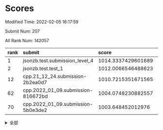 # Scores

Modified Time: 2022-02-05 16:17:59

Submit Num: 207

All Rank Num: 142057

| rank |               submit               |       score        |       sigma        | pk_num |
| :--- | :--------------------------------- | :----------------- | :----------------- | :----- |
| 1    | jsonzb.test.submission_level_4     | 1014.3337429601689 | 0.8348316829981902 | 2744   |
| 2    | jsonzb.test.test_1                 | 1012.0066546488623 | 0.7958748241009522 | 2750   |
| 12   | cpp.21_12_24.submission-2b2ea0d7   | 1010.7215351671565 | 0.7916529166781195 | 2746   |
| 62   | cpp.2022_01_09.submission-816672bd | 1004.0748230882557 | 0.7204893902730876 | 2749   |
| 70   | cpp.2022_01_09.submission-5b0e3de2 | 1003.648452012976  | 0.7159919866473928 | 2744   |


<details>
<summary>全部</summary>

| rank |                 submit                 |       score        |       sigma        | pk_num |
| :--- | :------------------------------------- | :----------------- | :----------------- | :----- |
| 1    | jsonzb.test.submission_level_4         | 1014.3337429601689 | 0.8348316829981902 | 2744   |
| 2    | jsonzb.test.test_1                     | 1012.0066546488623 | 0.7958748241009522 | 2750   |
| 3    | gobigger.level_3.submission_level_3_35 | 1011.39452508603   | 0.7725298125505596 | 2746   |
| 4    | gobigger.level_3.submission_level_3_48 | 1011.2907441882351 | 0.7647747615650716 | 2744   |
| 5    | gobigger.level_3.submission_level_3_41 | 1011.2108655006617 | 0.7625654071844004 | 2750   |
| 6    | gobigger.level_3.submission_level_3_2  | 1011.1631828753622 | 0.7751298645094995 | 2748   |
| 7    | gobigger.level_3.submission_level_3_5  | 1011.0927035279925 | 0.7810679398070496 | 2743   |
| 8    | gobigger.level_3.submission_level_3_0  | 1011.0294414434928 | 0.7793107263308311 | 2749   |
| 9    | gobigger.level_3.submission_level_3_21 | 1010.8851724010215 | 0.7730669708963928 | 2743   |
| 10   | gobigger.level_3.submission_level_3_6  | 1010.8710467978715 | 0.7616422715332647 | 2735   |
| 11   | gobigger.level_3.submission_level_3_4  | 1010.7268068446056 | 0.7676435670947105 | 2744   |
| 12   | cpp.21_12_24.submission-2b2ea0d7       | 1010.7215351671565 | 0.7916529166781195 | 2746   |
| 13   | gobigger.level_3.submission_level_3_3  | 1010.6040660581502 | 0.7466511382925547 | 2741   |
| 14   | gobigger.level_3.submission_level_3_43 | 1010.5965647842482 | 0.7558142370279758 | 2745   |
| 15   | gobigger.level_3.submission_level_3_46 | 1010.5684304344115 | 0.7655777552326507 | 2748   |
| 16   | gobigger.level_3.submission_level_3_40 | 1010.5396191841794 | 0.7623479512051975 | 2744   |
| 17   | gobigger.level_3.submission_level_3_39 | 1010.5346930906348 | 0.7840520338664164 | 2745   |
| 18   | gobigger.level_3.submission_level_3_42 | 1010.5324209892135 | 0.7770526713283725 | 2745   |
| 19   | gobigger.level_3.submission_level_3_30 | 1010.4930264166806 | 0.7671898070823522 | 2742   |
| 20   | gobigger.level_3.submission_level_3_44 | 1010.4084805557762 | 0.7844829166786534 | 2748   |
| 21   | gobigger.level_3.submission_level_3_11 | 1010.3919438672057 | 0.7607831098874751 | 2741   |
| 22   | gobigger.level_3.submission_level_3_28 | 1010.38873092128   | 0.7432382747822228 | 2742   |
| 23   | gobigger.level_3.submission_level_3_18 | 1010.3862286421594 | 0.7700595560134222 | 2747   |
| 24   | gobigger.level_3.submission_level_3_17 | 1010.3550292137966 | 0.7776940902883828 | 2744   |
| 25   | gobigger.level_3.submission_level_3_45 | 1010.2677330303871 | 0.7800451230552622 | 2747   |
| 26   | gobigger.level_3.submission_level_3_20 | 1010.2327571109109 | 0.7605598744902281 | 2747   |
| 27   | gobigger.level_3.submission_level_3_7  | 1010.2097132801143 | 0.7534146538771896 | 2739   |
| 28   | gobigger.level_3.submission_level_3_13 | 1010.2017110384832 | 0.7586728526595476 | 2742   |
| 29   | gobigger.level_3.submission_level_3_8  | 1010.0045222646752 | 0.7538711237341914 | 2748   |
| 30   | gobigger.level_3.submission_level_3_25 | 1009.95387924782   | 0.7493334642205592 | 2746   |
| 31   | gobigger.level_3.submission_level_3_10 | 1009.7168868758283 | 0.7696046578600623 | 2741   |
| 32   | gobigger.level_3.submission_level_3_12 | 1009.7154432906848 | 0.752909896470635  | 2749   |
| 33   | gobigger.level_3.submission_level_3_1  | 1009.6731326095996 | 0.7620665459409588 | 2743   |
| 34   | gobigger.level_3.submission_level_3_36 | 1009.6547491179839 | 0.7683325353442696 | 2749   |
| 35   | gobigger.level_3.submission_level_3_29 | 1009.634837052392  | 0.7510463553583686 | 2742   |
| 36   | gobigger.level_3.submission_level_3_37 | 1009.5851941985188 | 0.7330983723168114 | 2741   |
| 37   | gobigger.level_3.submission_level_3_24 | 1009.4730254336836 | 0.7608672598122403 | 2749   |
| 38   | gobigger.level_3.submission_level_3_49 | 1009.4454930856352 | 0.752674198590348  | 2744   |
| 39   | gobigger.level_3.submission_level_3_23 | 1009.4321822618869 | 0.7708447401284395 | 2741   |
| 40   | gobigger.level_3.submission_level_3_34 | 1009.3580313494699 | 0.7890990576517015 | 2741   |
| 41   | gobigger.level_3.submission_level_3_14 | 1009.2617331151456 | 0.7834234743696163 | 2750   |
| 42   | gobigger.level_3.submission_level_3_16 | 1009.2329631127938 | 0.7419696402725962 | 2747   |
| 43   | gobigger.level_3.submission_level_3_38 | 1009.2094349320423 | 0.752484745316089  | 2738   |
| 44   | gobigger.level_3.submission_level_3_31 | 1009.0966756390162 | 0.7659708052849579 | 2743   |
| 45   | gobigger.level_3.submission_level_3_22 | 1009.0823413765044 | 0.7614321679956645 | 2743   |
| 46   | gobigger.level_3.submission_level_3_9  | 1008.9756624087883 | 0.7361918978345456 | 2744   |
| 47   | gobigger.level_3.submission_level_3_47 | 1008.9529994501422 | 0.7309815261403826 | 2745   |
| 48   | gobigger.level_3.submission_level_3_27 | 1008.7969388955224 | 0.7413940333010297 | 2744   |
| 49   | gobigger.level_3.submission_level_3_26 | 1008.5727467846133 | 0.7399765457522455 | 2743   |
| 50   | gobigger.level_3.submission_level_3_33 | 1008.4565645827789 | 0.7490215933260921 | 2747   |
| 51   | gobigger.level_3.submission_level_3_19 | 1008.4134357587794 | 0.7416084351814033 | 2744   |
| 52   | gobigger.level_3.submission_level_3_15 | 1008.2766359653605 | 0.7350496592892327 | 2747   |
| 53   | gobigger.level_3.submission_level_3_32 | 1008.1659996073635 | 0.7389186412504134 | 2742   |
| 54   | gobigger.level_1.submission_level_1_5  | 1005.6603834109583 | 0.7258382918612465 | 2745   |
| 55   | gobigger.level_1.submission_level_1_43 | 1004.9799325915176 | 0.7201668288083604 | 2746   |
| 56   | gobigger.level_1.submission_level_1_44 | 1004.8623617361003 | 0.7283275162886723 | 2743   |
| 57   | gobigger.level_1.submission_level_1_35 | 1004.7608971556168 | 0.725410707207557  | 2745   |
| 58   | gobigger.level_1.submission_level_1_17 | 1004.5653844516775 | 0.720762633989785  | 2744   |
| 59   | gobigger.level_1.submission_level_1_26 | 1004.4941623072244 | 0.7117581008312849 | 2749   |
| 60   | gobigger.level_1.submission_level_1_16 | 1004.3355722787194 | 0.7210393801512397 | 2746   |
| 61   | gobigger.level_1.submission_level_1_28 | 1004.1003197588731 | 0.7181232797024378 | 2751   |
| 62   | cpp.2022_01_09.submission-816672bd     | 1004.0748230882557 | 0.7204893902730876 | 2749   |
| 63   | gobigger.level_1.submission_level_1_14 | 1004.0062427893404 | 0.7236400806306205 | 2747   |
| 64   | gobigger.level_1.submission_level_1_4  | 1003.902118405549  | 0.7160234294055884 | 2747   |
| 65   | gobigger.level_1.submission_level_1_40 | 1003.8678408820064 | 0.7155783314945106 | 2749   |
| 66   | gobigger.level_1.submission_level_1_9  | 1003.8678310044767 | 0.726759319265537  | 2743   |
| 67   | gobigger.level_1.submission_level_1_45 | 1003.7487679130337 | 0.7193316732663898 | 2748   |
| 68   | gobigger.level_1.submission_level_1_2  | 1003.6770060702647 | 0.7223700923192508 | 2745   |
| 69   | gobigger.level_1.submission_level_1_31 | 1003.6637746219453 | 0.7067548476585924 | 2745   |
| 70   | cpp.2022_01_09.submission-5b0e3de2     | 1003.648452012976  | 0.7159919866473928 | 2744   |
| 71   | gobigger.level_1.submission_level_1_29 | 1003.582305753599  | 0.7217593172030697 | 2745   |
| 72   | gobigger.level_1.submission_level_1_12 | 1003.5760201268943 | 0.7164932499337399 | 2746   |
| 73   | gobigger.level_1.submission_level_1_11 | 1003.5701432621714 | 0.7136248576580705 | 2744   |
| 74   | gobigger.level_1.submission_level_1_34 | 1003.5514328917338 | 0.7128925569228224 | 2746   |
| 75   | gobigger.level_1.submission_level_1_32 | 1003.550640428766  | 0.7109031481664752 | 2743   |
| 76   | gobigger.level_1.submission_level_1_20 | 1003.5005026672484 | 0.7170927319696411 | 2745   |
| 77   | gobigger.level_1.submission_level_1_7  | 1003.4373187514569 | 0.7171904122396857 | 2748   |
| 78   | gobigger.level_1.submission_level_1_33 | 1003.3777589932655 | 0.7096247042947907 | 2751   |
| 79   | gobigger.level_1.submission_level_1_47 | 1003.3527742153079 | 0.7174466846872027 | 2747   |
| 80   | gobigger.level_1.submission_level_1_15 | 1003.25734599752   | 0.7162174414984029 | 2742   |
| 81   | gobigger.level_1.submission_level_1_8  | 1003.2513463492751 | 0.7113011457516859 | 2738   |
| 82   | gobigger.level_1.submission_level_1_10 | 1003.2512130952754 | 0.7100741949485068 | 2742   |
| 83   | gobigger.level_1.submission_level_1_42 | 1003.2303277594449 | 0.72049917428175   | 2745   |
| 84   | gobigger.level_1.submission_level_1_22 | 1003.2089685111029 | 0.7193455694349298 | 2747   |
| 85   | gobigger.level_1.submission_level_1_21 | 1003.1950072417314 | 0.710937334359722  | 2745   |
| 86   | gobigger.level_1.submission_level_1_23 | 1002.9897310886387 | 0.7150338303936812 | 2748   |
| 87   | gobigger.level_1.submission_level_1_13 | 1002.9790833862126 | 0.7300480835196188 | 2740   |
| 88   | gobigger.level_1.submission_level_1_48 | 1002.9759032153131 | 0.7328062179693184 | 2747   |
| 89   | gobigger.level_1.submission_level_1_1  | 1002.9411134409077 | 0.7147884958135038 | 2745   |
| 90   | gobigger.level_1.submission_level_1_49 | 1002.9112375535915 | 0.7048410922898228 | 2744   |
| 91   | gobigger.level_1.submission_level_1_3  | 1002.8338147843446 | 0.7134629586072423 | 2744   |
| 92   | gobigger.level_1.submission_level_1_27 | 1002.8235060151577 | 0.7242389830103878 | 2747   |
| 93   | gobigger.level_1.submission_level_1_6  | 1002.8197810413379 | 0.7214901097534675 | 2742   |
| 94   | gobigger.level_1.submission_level_1_46 | 1002.7092036873951 | 0.7161625390001636 | 2737   |
| 95   | gobigger.level_1.submission_level_1_18 | 1002.5497783473078 | 0.7069072433028087 | 2745   |
| 96   | gobigger.level_1.submission_level_1_24 | 1002.4086833288527 | 0.7105131590187538 | 2742   |
| 97   | gobigger.level_1.submission_level_1_30 | 1002.3812268166213 | 0.7122232540279587 | 2744   |
| 98   | gobigger.level_1.submission_level_1_25 | 1002.3710547209246 | 0.7028078802937416 | 2745   |
| 99   | gobigger.level_1.submission_level_1_41 | 1002.2221545486649 | 0.7233200850777305 | 2740   |
| 100  | gobigger.level_1.submission_level_1_0  | 1002.1578347724771 | 0.7150021688044597 | 2746   |
| 101  | gobigger.level_1.submission_level_1_37 | 1002.0908355287071 | 0.7097552744249449 | 2750   |
| 102  | gobigger.level_1.submission_level_1_19 | 1001.8000887917532 | 0.7152527818982684 | 2747   |
| 103  | gobigger.level_1.submission_level_1_36 | 1001.7676702814582 | 0.7239803274246763 | 2747   |
| 104  | gobigger.level_1.submission_level_1_39 | 1001.7275091553886 | 0.7184492531683162 | 2742   |
| 105  | gobigger.level_1.submission_level_1_38 | 1001.1593070217298 | 0.7058078796083684 | 2746   |
| 106  | gobigger.random.submission_random_9    | 997.7718016335748  | 0.6963843998846247 | 2747   |
| 107  | gobigger.random.submission_random_37   | 997.179137251026   | 0.7219480563564662 | 2747   |
| 108  | gobigger.random.submission_random_28   | 997.1063360775124  | 0.7248079944137357 | 2744   |
| 109  | gobigger.random.submission_random_5    | 997.094938040093   | 0.7137820116094883 | 2743   |
| 110  | gobigger.random.submission_random_23   | 997.0130255114573  | 0.7169506117107544 | 2747   |
| 111  | gobigger.random.submission_random_17   | 996.8983662782538  | 0.7079193502827925 | 2746   |
| 112  | gobigger.random.submission_random_18   | 996.88027931285    | 0.7094838096335472 | 2742   |
| 113  | gobigger.random.submission_random_20   | 996.7448562328163  | 0.6989565811517978 | 2746   |
| 114  | gobigger.random.submission_random_30   | 996.6799727073718  | 0.7081150173480371 | 2745   |
| 115  | gobigger.random.submission_random_22   | 996.6695425055295  | 0.6996090690237141 | 2741   |
| 116  | gobigger.random.submission_random_25   | 996.6460264201347  | 0.7091111033672558 | 2742   |
| 117  | gobigger.random.submission_random_36   | 996.5825712585771  | 0.7109340538570162 | 2747   |
| 118  | gobigger.random.submission_random_12   | 996.5093480784307  | 0.712295985246968  | 2746   |
| 119  | gobigger.random.submission_random_15   | 996.40415740829    | 0.7061085393519233 | 2747   |
| 120  | gobigger.random.submission_random_32   | 996.3840607677179  | 0.7070618800535123 | 2747   |
| 121  | gobigger.random.submission_random_46   | 996.3694063311526  | 0.7109508496057997 | 2739   |
| 122  | gobigger.random.submission_random_31   | 996.3484514586463  | 0.7055111902020821 | 2750   |
| 123  | gobigger.random.submission_random_47   | 996.3370568390309  | 0.7061258925339531 | 2740   |
| 124  | gobigger.random.submission_random_7    | 996.2913371437364  | 0.7171566058074987 | 2747   |
| 125  | gobigger.random.submission_random_44   | 996.2703695442243  | 0.7133224199181337 | 2746   |
| 126  | gobigger.random.submission_random_49   | 996.2232541454644  | 0.7068059183048916 | 2743   |
| 127  | gobigger.random.submission_random_40   | 996.0825131120562  | 0.7072257068183146 | 2752   |
| 128  | gobigger.random.submission_random_41   | 996.0680628446554  | 0.7063352874305102 | 2745   |
| 129  | gobigger.random.submission_random_33   | 996.0498546026005  | 0.7100652310128276 | 2746   |
| 130  | gobigger.random.submission_random_34   | 996.0457375520944  | 0.712184248258958  | 2745   |
| 131  | gobigger.random.submission_random_4    | 995.966843310453   | 0.7176824055922814 | 2745   |
| 132  | gobigger.random.submission_random_38   | 995.9286618449572  | 0.6977916047537844 | 2749   |
| 133  | gobigger.random.submission_random_1    | 995.9260460632845  | 0.7121672617800968 | 2741   |
| 134  | gobigger.random.submission_random_6    | 995.921297532933   | 0.7078389161532216 | 2746   |
| 135  | gobigger.random.submission_random_16   | 995.8653607537703  | 0.7132822839815509 | 2747   |
| 136  | gobigger.random.submission_random_14   | 995.8432331115921  | 0.7188103864504036 | 2744   |
| 137  | gobigger.random.submission_random_0    | 995.828603631148   | 0.7238981363536896 | 2744   |
| 138  | gobigger.random.submission_random_21   | 995.8284313902225  | 0.7131089321155671 | 2749   |
| 139  | gobigger.random.submission_random_35   | 995.8164775009136  | 0.7068608248079117 | 2742   |
| 140  | gobigger.random.submission_random_19   | 995.8001778760391  | 0.7145869473438428 | 2746   |
| 141  | gobigger.random.submission_random_42   | 995.7596326659018  | 0.7073704165085757 | 2745   |
| 142  | gobigger.random.submission_random_48   | 995.7410233281547  | 0.6971685597134977 | 2746   |
| 143  | gobigger.random.submission_random_45   | 995.6988386032232  | 0.7133609581157447 | 2745   |
| 144  | gobigger.random.submission_random_27   | 995.5082987024359  | 0.70704735395713   | 2748   |
| 145  | gobigger.random.submission_random_29   | 995.4941494718021  | 0.7072922397996573 | 2744   |
| 146  | gobigger.random.submission_random_3    | 995.4916786804686  | 0.7052181427808167 | 2744   |
| 147  | gobigger.random.submission_random_24   | 995.4718105015897  | 0.7181593873519936 | 2745   |
| 148  | gobigger.random.submission_random_13   | 995.3778868131492  | 0.7003210482928846 | 2746   |
| 149  | gobigger.random.submission_random_11   | 995.3385562852692  | 0.7223733401332517 | 2743   |
| 150  | gobigger.random.submission_random_10   | 995.222106806604   | 0.7042857196700225 | 2745   |
| 151  | gobigger.random.submission_random_26   | 995.1778105971575  | 0.7154391016228905 | 2748   |
| 152  | gobigger.random.submission_random_39   | 995.1292381679592  | 0.7088791946004365 | 2748   |
| 153  | gobigger.random.submission_random_2    | 995.1079151769688  | 0.7052572397794773 | 2747   |
| 154  | gobigger.random.submission_random_8    | 994.5297082472975  | 0.7222221510255113 | 2748   |
| 155  | gobigger.random.submission_random_43   | 994.1042538191933  | 0.7210854778171816 | 2741   |
| 156  | gobigger.level_2.submission_level_2_34 | 993.9927733439483  | 0.7211662087007743 | 2749   |
| 157  | gobigger.level_2.submission_level_2_14 | 993.9330698703185  | 0.7282939302757216 | 2746   |
| 158  | gobigger.level_2.submission_level_2_46 | 993.908378677913   | 0.7269032610376279 | 2738   |
| 159  | gobigger.level_2.submission_level_2_37 | 993.5598328784545  | 0.732246230157112  | 2745   |
| 160  | gobigger.level_2.submission_level_2_2  | 993.5360261622     | 0.7348644471330786 | 2746   |
| 161  | gobigger.level_2.submission_level_2_27 | 993.2834536742265  | 0.729134287717544  | 2750   |
| 162  | gobigger.level_2.submission_level_2_42 | 993.2198820483802  | 0.744049215494452  | 2747   |
| 163  | gobigger.level_2.submission_level_2_0  | 993.0519849688181  | 0.7455305170404991 | 2743   |
| 164  | gobigger.level_2.submission_level_2_48 | 992.6445609509954  | 0.7441465204250223 | 2744   |
| 165  | gobigger.level_2.submission_level_2_36 | 992.5085034152947  | 0.7547069738005174 | 2747   |
| 166  | gobigger.level_2.submission_level_2_19 | 992.4953670485129  | 0.7542922783454982 | 2743   |
| 167  | gobigger.level_2.submission_level_2_22 | 992.4690499647082  | 0.7501561477642668 | 2741   |
| 168  | gobigger.level_2.submission_level_2_45 | 992.4577183972106  | 0.739772397384061  | 2745   |
| 169  | gobigger.level_2.submission_level_2_39 | 992.419174893224   | 0.7512380159835617 | 2747   |
| 170  | gobigger.level_2.submission_level_2_7  | 992.3187718323574  | 0.7415333268088964 | 2748   |
| 171  | gobigger.level_2.submission_level_2_18 | 992.3155769896907  | 0.756232378756196  | 2746   |
| 172  | gobigger.level_2.submission_level_2_47 | 992.2819714436685  | 0.7679532806609564 | 2745   |
| 173  | gobigger.level_2.submission_level_2_30 | 992.2548606206682  | 0.7443633103816226 | 2741   |
| 174  | gobigger.level_2.submission_level_2_49 | 992.1992152483829  | 0.7374333069201898 | 2746   |
| 175  | gobigger.level_2.submission_level_2_44 | 992.1826263062305  | 0.724585918954516  | 2748   |
| 176  | gobigger.level_2.submission_level_2_43 | 992.1787105087155  | 0.7459902884539061 | 2742   |
| 177  | gobigger.level_2.submission_level_2_15 | 992.1559869435875  | 0.7487047085446643 | 2750   |
| 178  | gobigger.level_2.submission_level_2_40 | 992.1346091787505  | 0.7364708919096821 | 2744   |
| 179  | gobigger.level_2.submission_level_2_12 | 992.109440513203   | 0.7384767329943093 | 2745   |
| 180  | gobigger.level_2.submission_level_2_26 | 992.0758616814288  | 0.7415665087530483 | 2744   |
| 181  | gobigger.level_2.submission_level_2_9  | 992.048093014787   | 0.7480471695807089 | 2744   |
| 182  | gobigger.level_2.submission_level_2_23 | 992.0055681334981  | 0.7293867063934246 | 2743   |
| 183  | gobigger.level_2.submission_level_2_41 | 991.8346692081739  | 0.7308582267139676 | 2742   |
| 184  | gobigger.level_2.submission_level_2_1  | 991.8221363333303  | 0.7589876823543363 | 2742   |
| 185  | gobigger.level_2.submission_level_2_20 | 991.777854207548   | 0.7451695958752023 | 2753   |
| 186  | gobigger.level_2.submission_level_2_17 | 991.772177723451   | 0.7532142845248817 | 2745   |
| 187  | gobigger.level_2.submission_level_2_38 | 991.7637229779594  | 0.7588178352632415 | 2742   |
| 188  | gobigger.level_2.submission_level_2_33 | 991.6919824698617  | 0.7472367623595463 | 2748   |
| 189  | gobigger.level_2.submission_level_2_13 | 991.6814221917679  | 0.7549227304854688 | 2747   |
| 190  | gobigger.level_2.submission_level_2_3  | 991.6017952371396  | 0.7622202294889278 | 2747   |
| 191  | gobigger.level_2.submission_level_2_8  | 991.3880172910683  | 0.7664552816953126 | 2743   |
| 192  | gobigger.level_2.submission_level_2_28 | 991.3038341207279  | 0.7637520899376199 | 2750   |
| 193  | gobigger.level_2.submission_level_2_35 | 991.302326697569   | 0.7581944110682955 | 2747   |
| 194  | gobigger.level_2.submission_level_2_10 | 991.2764920293515  | 0.7310673497889769 | 2748   |
| 195  | gobigger.level_2.submission_level_2_21 | 991.2604483485987  | 0.7410119441645829 | 2743   |
| 196  | gobigger.level_2.submission_level_2_31 | 991.0464110269525  | 0.7426903310595974 | 2747   |
| 197  | gobigger.level_2.submission_level_2_11 | 990.9624705776818  | 0.748495182379421  | 2747   |
| 198  | gobigger.level_2.submission_level_2_6  | 990.9135861548547  | 0.7682745471761357 | 2746   |
| 199  | gobigger.level_2.submission_level_2_29 | 990.9083838028326  | 0.7675568685548    | 2740   |
| 200  | gobigger.level_2.submission_level_2_32 | 990.7196709288586  | 0.7735495492299433 | 2750   |
| 201  | gobigger.level_2.submission_level_2_16 | 990.6067168482244  | 0.7608454525383398 | 2739   |
| 202  | gobigger.level_2.submission_level_2_25 | 990.488430294906   | 0.7955430597728693 | 2748   |
| 203  | gobigger.level_2.submission_level_2_4  | 990.4322473552976  | 0.7731497684700243 | 2744   |
| 204  | gobigger.level_2.submission_level_2_5  | 989.6757867888027  | 0.7833811178148447 | 2743   |
| 205  | gobigger.level_2.submission_level_2_24 | 989.2425455906935  | 0.798088303436644  | 2747   |
| 206  | gobigger.none.submission_none_0        | 977.3025542911132  | 1.362959070099793  | 2747   |
| 207  | gobigger.none.submission_none_1        | 974.3294611874129  | 1.4783679993914913 | 2745   |

</details>
